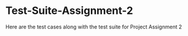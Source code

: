 # Test-Suite-Assignment-2
Here are the test cases along with the test suite for Project Assignment 2
